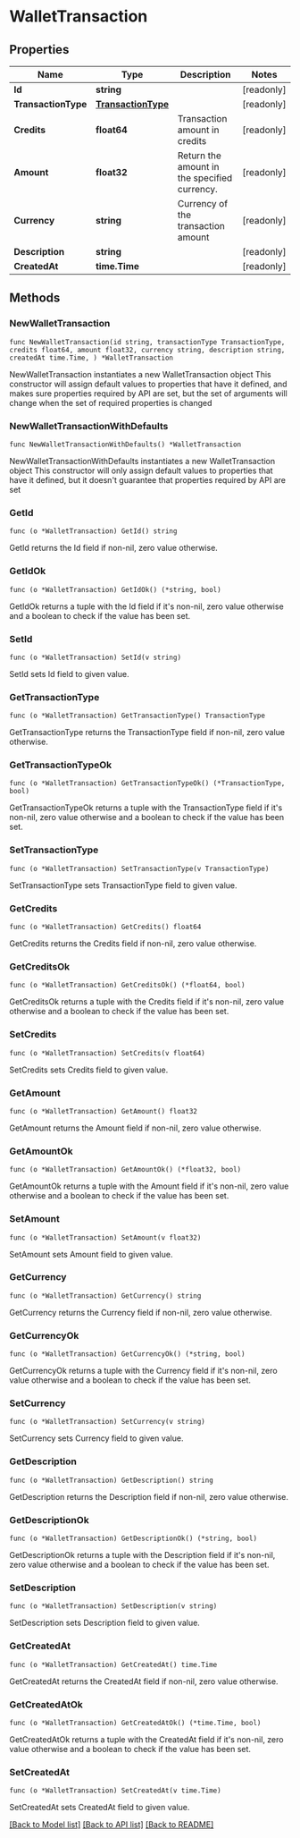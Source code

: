 # WalletTransaction

## Properties

Name | Type | Description | Notes
------------ | ------------- | ------------- | -------------
**Id** | **string** |  | [readonly] 
**TransactionType** | [**TransactionType**](TransactionType.md) |  | [readonly] 
**Credits** | **float64** | Transaction amount in credits | [readonly] 
**Amount** | **float32** | Return the amount in the specified currency. | [readonly] 
**Currency** | **string** | Currency of the transaction amount | [readonly] 
**Description** | **string** |  | [readonly] 
**CreatedAt** | **time.Time** |  | [readonly] 

## Methods

### NewWalletTransaction

`func NewWalletTransaction(id string, transactionType TransactionType, credits float64, amount float32, currency string, description string, createdAt time.Time, ) *WalletTransaction`

NewWalletTransaction instantiates a new WalletTransaction object
This constructor will assign default values to properties that have it defined,
and makes sure properties required by API are set, but the set of arguments
will change when the set of required properties is changed

### NewWalletTransactionWithDefaults

`func NewWalletTransactionWithDefaults() *WalletTransaction`

NewWalletTransactionWithDefaults instantiates a new WalletTransaction object
This constructor will only assign default values to properties that have it defined,
but it doesn't guarantee that properties required by API are set

### GetId

`func (o *WalletTransaction) GetId() string`

GetId returns the Id field if non-nil, zero value otherwise.

### GetIdOk

`func (o *WalletTransaction) GetIdOk() (*string, bool)`

GetIdOk returns a tuple with the Id field if it's non-nil, zero value otherwise
and a boolean to check if the value has been set.

### SetId

`func (o *WalletTransaction) SetId(v string)`

SetId sets Id field to given value.


### GetTransactionType

`func (o *WalletTransaction) GetTransactionType() TransactionType`

GetTransactionType returns the TransactionType field if non-nil, zero value otherwise.

### GetTransactionTypeOk

`func (o *WalletTransaction) GetTransactionTypeOk() (*TransactionType, bool)`

GetTransactionTypeOk returns a tuple with the TransactionType field if it's non-nil, zero value otherwise
and a boolean to check if the value has been set.

### SetTransactionType

`func (o *WalletTransaction) SetTransactionType(v TransactionType)`

SetTransactionType sets TransactionType field to given value.


### GetCredits

`func (o *WalletTransaction) GetCredits() float64`

GetCredits returns the Credits field if non-nil, zero value otherwise.

### GetCreditsOk

`func (o *WalletTransaction) GetCreditsOk() (*float64, bool)`

GetCreditsOk returns a tuple with the Credits field if it's non-nil, zero value otherwise
and a boolean to check if the value has been set.

### SetCredits

`func (o *WalletTransaction) SetCredits(v float64)`

SetCredits sets Credits field to given value.


### GetAmount

`func (o *WalletTransaction) GetAmount() float32`

GetAmount returns the Amount field if non-nil, zero value otherwise.

### GetAmountOk

`func (o *WalletTransaction) GetAmountOk() (*float32, bool)`

GetAmountOk returns a tuple with the Amount field if it's non-nil, zero value otherwise
and a boolean to check if the value has been set.

### SetAmount

`func (o *WalletTransaction) SetAmount(v float32)`

SetAmount sets Amount field to given value.


### GetCurrency

`func (o *WalletTransaction) GetCurrency() string`

GetCurrency returns the Currency field if non-nil, zero value otherwise.

### GetCurrencyOk

`func (o *WalletTransaction) GetCurrencyOk() (*string, bool)`

GetCurrencyOk returns a tuple with the Currency field if it's non-nil, zero value otherwise
and a boolean to check if the value has been set.

### SetCurrency

`func (o *WalletTransaction) SetCurrency(v string)`

SetCurrency sets Currency field to given value.


### GetDescription

`func (o *WalletTransaction) GetDescription() string`

GetDescription returns the Description field if non-nil, zero value otherwise.

### GetDescriptionOk

`func (o *WalletTransaction) GetDescriptionOk() (*string, bool)`

GetDescriptionOk returns a tuple with the Description field if it's non-nil, zero value otherwise
and a boolean to check if the value has been set.

### SetDescription

`func (o *WalletTransaction) SetDescription(v string)`

SetDescription sets Description field to given value.


### GetCreatedAt

`func (o *WalletTransaction) GetCreatedAt() time.Time`

GetCreatedAt returns the CreatedAt field if non-nil, zero value otherwise.

### GetCreatedAtOk

`func (o *WalletTransaction) GetCreatedAtOk() (*time.Time, bool)`

GetCreatedAtOk returns a tuple with the CreatedAt field if it's non-nil, zero value otherwise
and a boolean to check if the value has been set.

### SetCreatedAt

`func (o *WalletTransaction) SetCreatedAt(v time.Time)`

SetCreatedAt sets CreatedAt field to given value.



[[Back to Model list]](../README.md#documentation-for-models) [[Back to API list]](../README.md#documentation-for-api-endpoints) [[Back to README]](../README.md)



